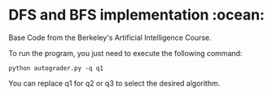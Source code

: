 <h1>DFS and BFS implementation :ocean:</h1>

<p>Base Code from the Berkeley's Artificial Intelligence Course.</p> 

<p>To run the program, you just need to execute the following command:</p>

```
python autograder.py -q q1
```

<p>You can replace q1 for q2 or q3 to select the desired algorithm.</p>
